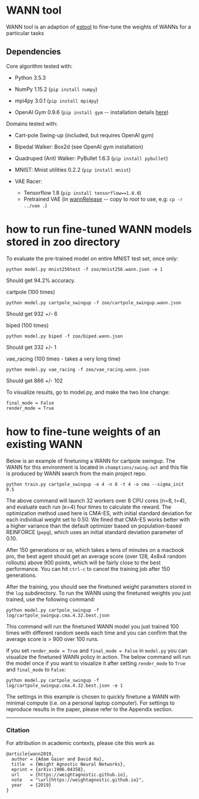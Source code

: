 # WANN tool

WANN tool is an adaption of [estool](https://github.com/hardmaru/estool) to fine-tune the weights of WANNs for a particular tasks

## Dependencies

Core algorithm tested with:

- Python 3.5.3

- NumPy 1.15.2 (`pip install numpy`)

- mpi4py 3.0.1 (`pip install mpi4py`)

- OpenAI Gym 0.9.6 (`pip install gym` -- installation details [here](https://github.com/openai/gym))


Domains tested with:

- Cart-pole Swing-up (included, but requires OpenAI gym)

- Bipedal Walker: Box2d (see OpenAI gym installation)

- Quadruped (Ant) Walker: PyBullet 1.6.3 (`pip install pybullet`)

- MNIST: Mnist utilities 0.2.2 (`pip install mnist`)

- VAE Racer: 
    - Tensorflow 1.8 (`pip install tensorflow==1.8.0`)
    - Pretrained VAE (in [wannRelease](../) -- copy to root to use, e.g: `cp -r ../vae .`)


# how to run fine-tuned WANN models stored in zoo directory

To evaluate the pre-trained model on entire MNIST test set, once only:

`python model.py mnist256test -f zoo/mnist256.wann.json -e 1`

Should get 94.2% accuracy.

cartpole (100 times)

`python model.py cartpole_swingup -f zoo/cartpole_swingup.wann.json`

Should get 932 +/- 6

biped  (100 times)

`python model.py biped -f zoo/biped.wann.json`

Should get 332 +/- 1

vae_racing  (100 times - takes a very long time)

`python model.py vae_racing -f zoo/vae_racing.wann.json`

Should get 866 +/- 102

To visualize results, go to model.py, and make the two line change:

```
final_mode = False
render_mode = True
```

# how to fine-tune weights of an existing WANN

Below is an example of finetuning a WANN for cartpole swingup. The WANN for this environment is located in `champtions/swing.out` and this file is produced by WANN search from the main project repo.

`python train.py cartpole_swingup -e 4 -n 8 -t 4 -o cma --sigma_init 0.5`

The above command will launch 32 workers over 8 CPU cores (n=8, t=4), and evaluate each run (e=4) four times to calculate the reward. The optimization method used here is CMA-ES, with initial standard deviation for each individual weight set to 0.50. We fined that CMA-ES works better with a higher variance than the default optimizer based on population-based REINFORCE (`pepg`), which uses an initial standard deviation parameter of 0.10.

After 150 generations or so, which takes a tens of minutes on a macbook pro, the best agent should get an average score (over 128, 4x8x4 random rollouts) above 900 points, which will be fairly close to the best performance. You can hit `ctrl-c` to cancel the training job after 150 generations.

After the training, you should see the finetuned weight parameters stored in the `log` subdirectory. To run the WANN using the finetuned weights you just trained, use the following command:

`python model.py cartpole_swingup -f log/cartpole_swingup.cma.4.32.best.json`

This command will run the finetuned WANN model you just trained 100 times with different random seeds each time and you can confirm that the average score is > 900 over 100 runs.

If you set `render_mode = True` and `final_mode = False` in `model.py` you can visualize the finetuned WANN policy in action. The below command will run the model once if you want to visualize it after setting `render_mode` to `True` and `final_mode` to `False`:

`python model.py cartpole_swingup -f log/cartpole_swingup.cma.4.32.best.json -e 1`

The settings in this example is chosen to quickly finetune a WANN with minimal compute (i.e. on a personal laptop computer). For settings to reproduce results in the paper, please refer to the Appendix section.

---

### Citation
For attribution in academic contexts, please cite this work as

```
@article{wann2019,
  author = {Adam Gaier and David Ha},  
  title  = {Weight Agnostic Neural Networks},  
  eprint = {arXiv:1906.04358},  
  url    = {https://weightagnostic.github.io},  
  note   = "\url{https://weightagnostic.github.io}",  
  year   = {2019}  
}
